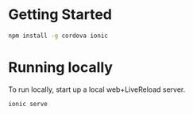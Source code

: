 Getting Started
===============

```bash
npm install -g cordova ionic
```

Running locally
===============
To run locally, start up a local web+LiveReload server.

```bash
ionic serve
```
